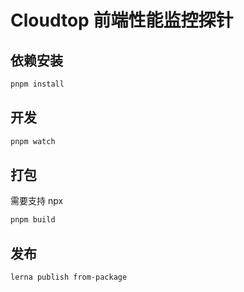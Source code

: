 # Cloudtop 前端性能监控探针

## 依赖安装

```bash
pnpm install
```

## 开发

```bash
pnpm watch
```

## 打包

需要支持 npx

```bash
pnpm build
```

## 发布

```bash
lerna publish from-package
```
